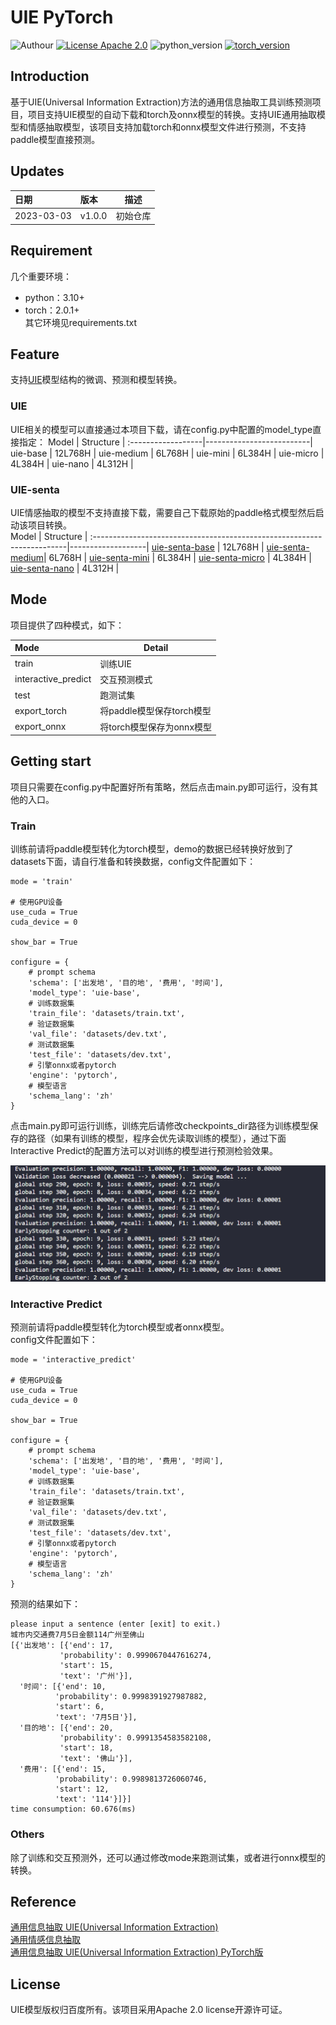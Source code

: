 # UIE PyTorch
![Authour](https://img.shields.io/badge/Author-stanleylsx-red.svg)
[![License Apache 2.0](https://img.shields.io/badge/license-Apache%202.0-blue.svg)](LICENSE)
![python_version](https://img.shields.io/badge/Python-3.10%2B-green.svg)
[![torch_version](https://img.shields.io/badge/torch-2.0%2B-pink.svg)](requirements.txt)

## Introduction
基于UIE(Universal Information Extraction)方法的通用信息抽取工具训练预测项目，项目支持UIE模型的自动下载和torch及onnx模型的转换。支持UIE通用抽取模型和情感抽取模型，该项目支持加载torch和onnx模型文件进行预测，不支持paddle模型直接预测。

## Updates
日期       | 版本     |描述
:--------- |:--------|---
2023-03-03 | v1.0.0  |初始仓库

## Requirement
几个重要环境：
* python：3.10+  
* torch：2.0.1+  
其它环境见requirements.txt  

## Feature
支持[UIE](https://arxiv.org/pdf/2203.12277.pdf)模型结构的微调、预测和模型转换。

### UIE
UIE相关的模型可以直接通过本项目下载，请在config.py中配置的model_type直接指定：
Model              |        Structure         | 
:------------------|--------------------------|
uie-base           | 12L768H                  |
uie-medium         | 6L768H                   |
uie-mini           | 6L384H                   |
uie-micro          | 4L384H                   |
uie-nano           | 4L312H                   |

### UIE-senta
UIE情感抽取的模型不支持直接下载，需要自己下载原始的paddle格式模型然后启动该项目转换。  
Model                                                                   | Structure         | 
:-----------------------------------------------------------------------|-------------------|
[uie-senta-base](https://huggingface.co/PaddlePaddle/uie-senta-base)    | 12L768H           |
[uie-senta-medium](https://huggingface.co/PaddlePaddle/uie-senta-medium)| 6L768H            |
[uie-senta-mini](https://huggingface.co/PaddlePaddle/uie-senta-mini)    | 6L384H            |
[uie-senta-micro](https://huggingface.co/PaddlePaddle/uie-senta-micro)  | 4L384H            |
[uie-senta-nano](https://huggingface.co/PaddlePaddle/uie-senta-nano)    | 4L312H            |

## Mode  

项目提供了四种模式，如下： 

Mode               |       Detail              | 
:------------------|---------------------------|
train              | 训练UIE                   |
interactive_predict| 交互预测模式               |
test               | 跑测试集                   |
export_torch       | 将paddle模型保存torch模型  |
export_onnx        | 将torch模型保存为onnx模型  |

## Getting start
项目只需要在config.py中配置好所有策略，然后点击main.py即可运行，没有其他的入口。

### Train  
训练前请将paddle模型转化为torch模型，demo的数据已经转换好放到了datasets下面，请自行准备和转换数据，config文件配置如下： 
```
mode = 'train'

# 使用GPU设备
use_cuda = True
cuda_device = 0

show_bar = True

configure = {
    # prompt schema
    'schema': ['出发地', '目的地', '费用', '时间'],
    'model_type': 'uie-base',
    # 训练数据集
    'train_file': 'datasets/train.txt',
    # 验证数据集
    'val_file': 'datasets/dev.txt',
    # 测试数据集
    'test_file': 'datasets/dev.txt',
    # 引擎onnx或者pytorch
    'engine': 'pytorch',
    # 模型语言
    'schema_lang': 'zh'
}
```
点击main.py即可运行训练，训练完后请修改checkpoints_dir路径为训练模型保存的路径（如果有训练的模型，程序会优先读取训练的模型），通过下面Interactive Predict的配置方法可以对训练的模型进行预测检验效果。 

![train](imgs/train.png)

### Interactive Predict
预测前请将paddle模型转化为torch模型或者onnx模型。  
config文件配置如下： 
```
mode = 'interactive_predict'

# 使用GPU设备
use_cuda = True
cuda_device = 0

show_bar = True

configure = {
    # prompt schema
    'schema': ['出发地', '目的地', '费用', '时间'],
    'model_type': 'uie-base',
    # 训练数据集
    'train_file': 'datasets/train.txt',
    # 验证数据集
    'val_file': 'datasets/dev.txt',
    # 测试数据集
    'test_file': 'datasets/dev.txt',
    # 引擎onnx或者pytorch
    'engine': 'pytorch',
    # 模型语言
    'schema_lang': 'zh'
}
```
预测的结果如下：
```
please input a sentence (enter [exit] to exit.)
城市内交通费7月5日金额114广州至佛山
[{'出发地': [{'end': 17,
           'probability': 0.9990670447616274,
           'start': 15,
           'text': '广州'}],
  '时间': [{'end': 10,
          'probability': 0.9998391927987882,
          'start': 6,
          'text': '7月5日'}],
  '目的地': [{'end': 20,
           'probability': 0.9991354583582108,
           'start': 18,
           'text': '佛山'}],
  '费用': [{'end': 15,
          'probability': 0.9989813726060746,
          'start': 12,
          'text': '114'}]}]
time consumption: 60.676(ms)
```

### Others
除了训练和交互预测外，还可以通过修改mode来跑测试集，或者进行onnx模型的转换。  

## Reference  
[通用信息抽取 UIE(Universal Information Extraction)](https://github.com/PaddlePaddle/PaddleNLP/tree/develop/model_zoo/uie)  
[通用情感信息抽取](https://github.com/PaddlePaddle/PaddleNLP/tree/develop/applications/sentiment_analysis/unified_sentiment_extraction)  
[通用信息抽取 UIE(Universal Information Extraction) PyTorch版](https://github.com/HUSTAI/uie_pytorch)  

## License
UIE模型版权归百度所有。该项目采用Apache 2.0 license开源许可证。  
